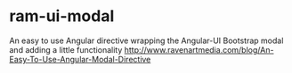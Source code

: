 # ram-ui-modal
An easy to use Angular directive wrapping the Angular-UI Bootstrap modal and adding a little functionality
http://www.ravenartmedia.com/blog/An-Easy-To-Use-Angular-Modal-Directive
